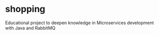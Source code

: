 # shopping
Educational project to deepen knowledge in Microservices development with Java and RabbitMQ
